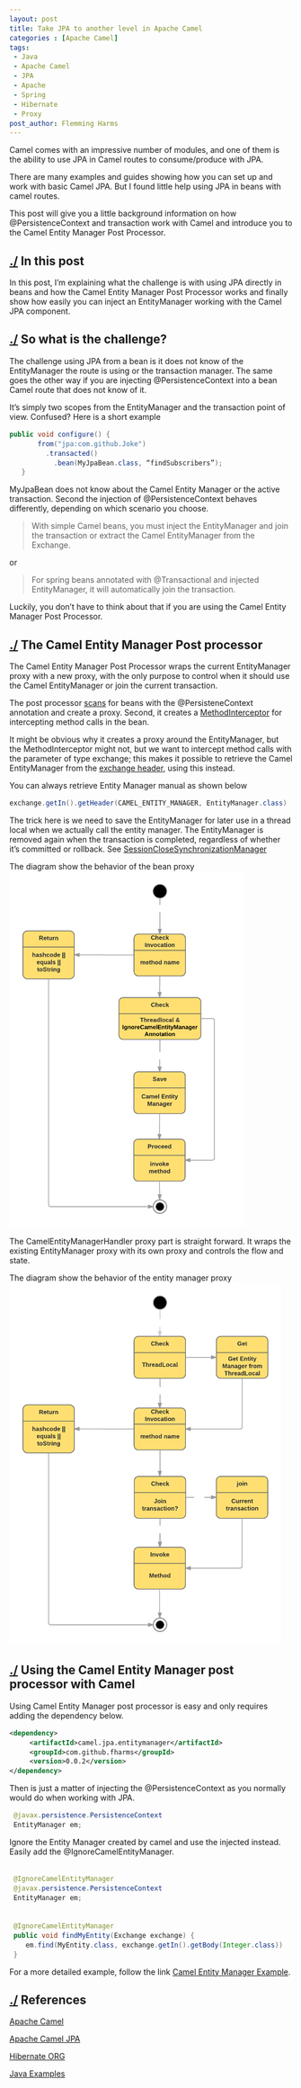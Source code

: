 ```yaml
---
layout: post
title: Take JPA to another level in Apache Camel
categories : [Apache Camel]
tags: 
 - Java
 - Apache Camel
 - JPA
 - Apache
 - Spring
 - Hibernate
 - Proxy
post_author: Flemming Harms
---
```


Camel comes with an impressive number of modules, and one of them is the ability to use JPA in Camel routes to 
consume/produce with JPA. 

There are many examples and guides showing how you can set up and work with basic Camel JPA. 
But I found little help using JPA in beans with camel routes. 

This post will give you a little background information on how @PersistenceContext and transaction work with 
Camel and introduce you to the Camel Entity Manager Post Processor.
<!--more-->

## <a name="thegoal">[./](#thegoal) In this post 

In this post, I’m explaining what the challenge is with using JPA directly in beans and how the 
Camel Entity Manager Post Processor works and finally show how easily you can inject an EntityManager 
working with the Camel JPA component.  

## <a name="whatstheproblem"></a>[./](#whatstheproblem) So what is the challenge?

The challenge using JPA from a bean is it does not know of the EntityManager the route is using or the transaction manager. 
The same goes the other way if you are injecting @PersistenceContext into a bean Camel route that does not know of it.

It’s simply two scopes from the EntityManager and the transaction point of view. Confused? Here is a short example

```java
public void configure() {
       from("jpa:com.github.Joke")
	     .transacted()
           .bean(MyJpaBean.class, “findSubscribers”); 
   }
```
MyJpaBean does not know about the Camel Entity Manager or the active transaction. Second the injection of @PersistenceContext behaves differently, depending on which scenario you choose.

>With simple Camel beans, you must inject the EntityManager and join the transaction or extract the Camel EntityManager from the Exchange.

or

>For spring beans annotated with @Transactional and injected EntityManager, it will automatically join the transaction.

Luckily, you don’t have to think about that if you are using the Camel Entity Manager Post Processor. 


## <a name="solution"></a>[./](#solution) The Camel Entity Manager Post processor

The Camel Entity Manager Post Processor wraps the current EntityManager proxy with a new proxy, with the only purpose to control when it should use the Camel EntityManager or join the current transaction.

The post processor [scans](https://github.com/fharms/camel-jpa-entitymanager/blob/blog/src/main/java/com/github/fharms/camel/entitymanager/CamelEntityManagerHandler.java#L144) for beans with the @PersisteneContext annotation and create a proxy. Second, it creates a [MethodInterceptor](https://github.com/fharms/camel-jpa-entitymanager/blob/blog/src/main/java/com/github/fharms/camel/entitymanager/CamelEntityManagerHandler.java#L106) for intercepting method calls in the bean.

It might be obvious why it creates a proxy around the EntityManager, but the MethodInterceptor might not, 
but we want to intercept method calls with the parameter of type exchange; this makes it possible to retrieve the 
Camel EntityManager from the [exchange header](https://github.com/fharms/camel-jpa-entitymanager/blob/blog/src/main/java/com/github/fharms/camel/entitymanager/CamelEntityManagerHandler.java#L123), using this instead.


You can always retrieve Entity Manager manual as shown below

```java
exchange.getIn().getHeader(CAMEL_ENTITY_MANAGER, EntityManager.class)
```

The trick here is we need to save the EntityManager for later use in a thread local when we actually call the entity manager.
The EntityManager is removed again when the transaction is completed, regardless of whether it’s committed or rollback. See [SessionCloseSynchronizationManager](https://github.com/fharms/camel-jpa-entitymanager/blob/master/src/main/java/com/github/fharms/camel/entitymanager/CamelEntityManagerHandler.java#L180)

The diagram show the behavior of the bean proxy 
[<img src="/images/Apache-Camel/bean-state-diagram-small.png">](/images/Apache-Camel/bean-state-diagram.png)

The CamelEntityManagerHandler proxy part is straight forward. It wraps the existing EntityManager proxy with its own proxy and controls the flow and state.

The diagram show the behavior of the entity manager proxy 
[<img src="/images/Apache-Camel/proxy-state-diagram-small.png">](/images/Apache-Camel/proxy-state-diagram.png)

## <a name="solution"></a>[./](#solution) Using the Camel Entity Manager post processor with Camel

Using Camel Entity Manager post processor is easy and only requires adding the dependency below.

```xml
<dependency>
     <artifactId>camel.jpa.entitymanager</artifactId>
     <groupId>com.github.fharms</groupId>
     <version>0.0.2</version>
</dependency>
```

Then is just a matter of injecting the @PersistenceContext as you normally would do when working with JPA. 

```java
 @javax.persistence.PersistenceContext
 EntityManager em;
```

Ignore the Entity Manager created by camel and use the injected instead. Easily add the @IgnoreCamelEntityManager.

```java

 @IgnoreCamelEntityManager
 @javax.persistence.PersistenceContext
 EntityManager em;


 @IgnoreCamelEntityManager
 public void findMyEntity(Exchange exchange) {
    em.find(MyEntity.class, exchange.getIn().getBody(Integer.class))
 }
```

For a more detailed example, follow the link [Camel Entity Manager Example](https://github.com/fharms/java-examples/tree/camel_jpa_entitymanager_example/camel-entitymanager-example).

## <a name="References"></a>[./](#References) References

[Apache Camel](http://camel.apache.org/)


[Apache Camel JPA](http://camel.apache.org/jpa.html)


[Hibernate ORG](http://hibernate.org/)


[Java Examples](https://github.com/fharms/java-examples)

